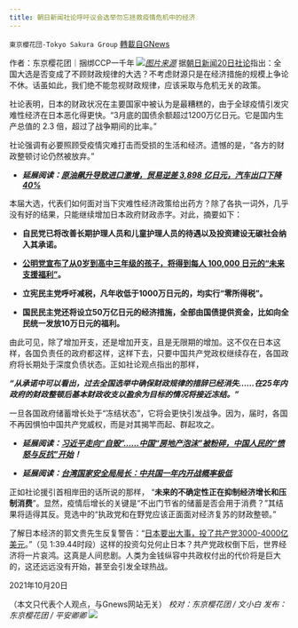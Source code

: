 ```yaml
---
title: 朝日新闻社论呼吁议会选举勿忘拯救疫情危机中的经济
---
```

`東京櫻花団-Tokyo Sakura Group` [轉載自GNews](https://gnews.org/zh-hans/1606092/)

作者：东京樱花团｜捆绑CCP一千年
![](https://lh5.googleusercontent.com/MHGiBrD-XYZ6soCbnbFbmB1v7T7oC04eQAISot3fEtI0bMbOnHStf5WpgotVXhZqsbrDpoGsy5y049s_ZeOtZcUj077vznU-rzFW8ufLRQ6RalN4J-nkP27DVxHsrASuf24kTHsK=s1600)[*图片来源*](https://static.rti.org.tw/assets/thumbnails/2020/05/21/ee59ff914ff92ee02978136b3b4ce477.JPG)
据[朝日新闻20日社论](https://www.asahi.com/articles/DA3S15082293.html?iref=pc_rensai_long_16_article)指出：全国大选是否变成了不顾财政规律的大选？不考虑财源只是在经济措施的规模上争论不休。话虽如此，我们绝不能忽视财政规律，应该采取与危机无关的政策。

社论表明，日本的财政状况在主要国家中被认为是最糟糕的，由于全球疫情引发灾难性经济在日本恶化得更快。“3月底的国债余额超过1200万亿日元。它是国内生产总值的 2.3 倍，超过了战争期间的比率。”

社论强调有必要照顾受疫情灾难打击而受损的生活和经济。遗憾的是，“各方的财政整顿讨论仍然被放弃。”

- ***延展阅读：***[***原油飙升导致进口激增，贸易逆差 3,898 亿日元，汽车出口下降40%***](https://news.yahoo.co.jp/articles/c2df4ba35f65a4d6ce6258ffc27db5713d4c638f)


本届大选，代表们如何面对当下灾难性经济政策给出药方？除了各执一词外，几乎没有好的结果，只能继续增加日本政府财政赤字。对此，摘要如下：

- **自民党已将改善长期护理人员和儿童护理人员的待遇以及投资建设无碳社会纳入其承诺。**


- [**公明党宣布了从0岁到高中三年级的孩子，将得到每人 100,000 日元的“未来支援福利”**](https://www.news24.jp/articles/2021/09/21/04943034.html?ref=recommend_outbrain)**。**


- **立宪民主党呼吁减税，凡年收低于1000万日元的，均实行“零所得税”。**


- **国民民主党还将设立50万亿日元的经济措施，全部由国债提供资金，比如向全民统一发放10万日元的福利。**


由此可见，除了增加开支，还是增加开支，且是无限期的增加。这不仅在日本这样，各国负责任的政府都这样，这样下去，只要中国共产党政权继续存在，各国政府将长期处于深度负债状态。正如社论观点指出的那样，

***“从承诺中可以看出，过去全国选举中确保财政规律的措辞已经消失……在25年内政府的财政整顿后基本财政收支以盈余为目标的情况将接近冻结。”***

一旦各国政府储蓄增长处于“冻结状态”，它将会更快引发战争。因为，届时，各国不再因惧怕中国共产党威权，而是对其揭竿而起、群起攻之。

- ***延展阅读：***[***习近平走向“自毁”……中国“房地产泡沫”被粉碎，中国人民的“愤怒与反抗”开始***](https://news.yahoo.co.jp/articles/e618db77972d68d40b122750eccd57bb09356b3c)***！***


- ***延展阅读：***[***台湾国家安全局局长：中共国一年内开战概率极低***](https://news.yahoo.co.jp/articles/2e13cb1d53d21afff9a96aee2f609af5a89e3909)


正如社论援引首相岸田的话所说的那样， “**未来的不确定性正在抑制经济增长和压制消费**”。显然，疫情后增长的关键是“不出门节省的储蓄是否会用于消费？”其结果将适得其反。竞选中的“执政党和在野党应该正面面对经济复苏的财政整顿。”

了解日本经济的郭文贵先生反复警告：“[日本要出大事，投了共产党3000-4000亿美元](https://gtv.org/video/id=6149e63b42a8af3151a28330)。”（见 1:39.44时段）这样的投资勾兑何止日本？共产党政权倒下后，世界经济将一片哀鸿。这真是人间悲剧。人类为金钱纵容中共政权付出的代价将是巨大的，这还远远没有开始，甚至会引发全球热战。

2021年10月20日

（本文只代表个人观点，与Gnews网站无关）
*校对：东京樱花团 / 文小白*
*发布：东京樱花团 / 平安卿卿*
![](https://assets.gnews.org/wp-content/uploads/2021/09/image0-1-18.jpg)
